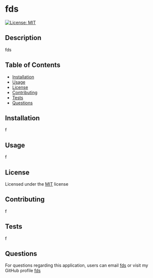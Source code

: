 
# fds

[![License: MIT](https://img.shields.io/badge/License-MIT-blueviolet.svg)](https://spdx.org/licenses/MIT.html)

## Description
fds

## Table of Contents
- [Installation](#Installation)
- [Usage](#Usage)
- [License](#License)
- [Contributing](#Contributing)
- [Tests](#Tests)
- [Questions](#Questions)

## Installation
f

## Usage
f

## License
Licensed under the [MIT](https://spdx.org/licenses/MIT.html) license

## Contributing
f

## Tests
f

## Questions
For questions regarding this application, users can email [fds](mailto:fds) or visit my GitHub profile [fds](https://github.com/fds)
        